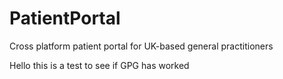 # PatientPortal
Cross platform patient portal for UK-based general practitioners

Hello this is a test to see if GPG has worked
